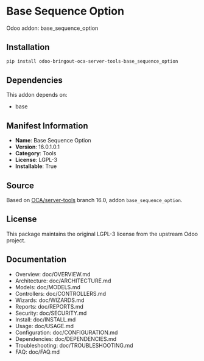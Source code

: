 # Base Sequence Option

Odoo addon: base_sequence_option

## Installation

```bash
pip install odoo-bringout-oca-server-tools-base_sequence_option
```

## Dependencies

This addon depends on:
- base

## Manifest Information

- **Name**: Base Sequence Option
- **Version**: 16.0.1.0.1
- **Category**: Tools
- **License**: LGPL-3
- **Installable**: True

## Source

Based on [OCA/server-tools](https://github.com/OCA/server-tools) branch 16.0, addon `base_sequence_option`.

## License

This package maintains the original LGPL-3 license from the upstream Odoo project.

## Documentation

- Overview: doc/OVERVIEW.md
- Architecture: doc/ARCHITECTURE.md
- Models: doc/MODELS.md
- Controllers: doc/CONTROLLERS.md
- Wizards: doc/WIZARDS.md
- Reports: doc/REPORTS.md
- Security: doc/SECURITY.md
- Install: doc/INSTALL.md
- Usage: doc/USAGE.md
- Configuration: doc/CONFIGURATION.md
- Dependencies: doc/DEPENDENCIES.md
- Troubleshooting: doc/TROUBLESHOOTING.md
- FAQ: doc/FAQ.md
